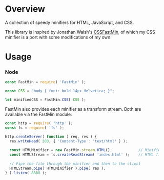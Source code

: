 # Overview

A collection of speedy minifiers for HTML, JavaScript, and CSS.

This library is inspired by Jonathan Walsh's [CSSFastMin](http://git.io/FX_L3w), of which my CSS minifier is a port with some modifications of my own.

# Usage

### Node

~~~JavaScript
const FastMin = require( 'FastMin' );

const CSS = "body { font: bold 14px Helvetica; }";

let minifiedCSS = FastMin.CSS( CSS );
~~~

FastMin also provides each minifier as a transform stream.  Both are available via the FastMin module:

~~~JavaScript
const http = require( 'http' );
const fs = require( 'fs' );

http.createServer( function ( req, res ) {
  res.writeHead( 200, { 'Content-Type': 'text/html' } );
  
  const HTMLMinifier = new FastMin.stream.HTML();            // Minifier stream
  const HTMLStream = fs.createReadStream( 'index.html' );    // HTML file stream
  
  // Pipe the file through the minifier and then to the client
  HTMLStream.pipe( HTMLMinifier ).pipe( res );
} ).listen( 8888 );
~~~